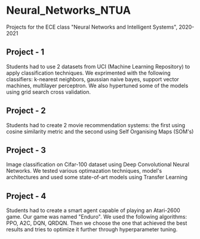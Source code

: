 # Neural_Networks_NTUA
Projects for the ECE class "Neural Networks and Intelligent Systems", 2020-2021

## Project - 1 
Students had to use 2 datasets from UCI (Machine Learning Repository) to apply classification techniques. We exprimented with the following classifiers: k-nearest neighbors, gaussian naive bayes, support vector machines, multilayer perceptron. We also hypertuned some of the models using grid search cross validation.

## Project - 2
Students had to create 2 movie recommendation systems: the first using cosine similarity metric and the second using Self Organising Maps (SOM's)

## Project - 3
Image classification on Cifar-100 dataset using Deep Convolutional Neural Networks. We tested various optimazation techniques, model's architectures and used some state-of-art models using Transfer Learning

## Project - 4
Students had to create a smart agent capable of playing an Atari-2600 game. Our game was named "Enduro". We used the following algorithms: PPO, A2C, DQN, QRDQN. Then we choose the one that achieved the best results and tries to optimize it further through hyperparameter tuning.
